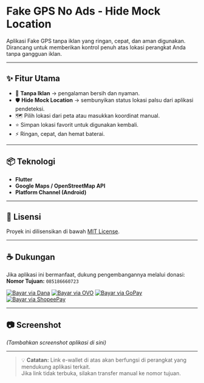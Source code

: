 # Fake GPS No Ads - Hide Mock Location

Aplikasi Fake GPS tanpa iklan yang ringan, cepat, dan aman digunakan.  
Dirancang untuk memberikan kontrol penuh atas lokasi perangkat Anda tanpa gangguan iklan.

---

## ✨ Fitur Utama
- 🚫 **Tanpa Iklan** → pengalaman bersih dan nyaman.
- 🛡 **Hide Mock Location** → sembunyikan status lokasi palsu dari aplikasi pendeteksi.
- 🗺 Pilih lokasi dari peta atau masukkan koordinat manual.
- ⭐ Simpan lokasi favorit untuk digunakan kembali.
- ⚡ Ringan, cepat, dan hemat baterai.

---

## 📦 Teknologi
- **Flutter**
- **Google Maps / OpenStreetMap API**
- **Platform Channel (Android)**

---

## 📜 Lisensi
Proyek ini dilisensikan di bawah [MIT License](LICENSE).

---

## ☕ Dukungan
Jika aplikasi ini bermanfaat, dukung pengembangannya melalui donasi:  
**Nomor Tujuan:** `085186660723`

[![Bayar via Dana](https://img.shields.io/badge/Dana-085186660723-blue?logo=dana&logoColor=white)](https://link.dana.id/minta/085186660723)
[![Bayar via OVO](https://img.shields.io/badge/OVO-085186660723-6d1ed4?logo=ovo&logoColor=white)](https://www.ovopay.id/minta/085186660723)
[![Bayar via GoPay](https://img.shields.io/badge/GoPay-085186660723-00AA13?logo=gojek&logoColor=white)](https://gopay.co.id/minta/085186660723)
[![Bayar via ShopeePay](https://img.shields.io/badge/ShopeePay-085186660723-ff5722?logo=shopee&logoColor=white)](https://shopee.co.id/m/shopeepay-transfer?phone=085186660723)

---

## 📷 Screenshot
*(Tambahkan screenshot aplikasi di sini)*

---

> 💡 **Catatan:** Link e-wallet di atas akan berfungsi di perangkat yang mendukung aplikasi terkait.  
> Jika link tidak terbuka, silakan transfer manual ke nomor tujuan.
